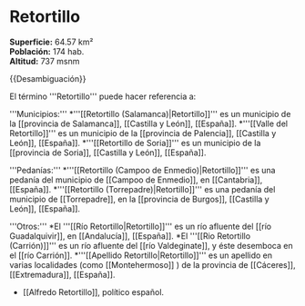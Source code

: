 # Retortillo

**Superficie:** 64.57 km²  
**Población:** 174 hab.  
**Altitud:** 737 msnm  

{{Desambiguación}}

El término '''Retortillo''' puede hacer referencia a:

'''Municipios:'''
*'''[[Retortillo (Salamanca)|Retortillo]]''' es un municipio de la [[provincia de Salamanca]], [[Castilla y León]], [[España]].
*'''[[Valle del Retortillo]]''' es un municipio de la [[provincia de Palencia]], [[Castilla y León]], [[España]].
*'''[[Retortillo de Soria]]''' es un municipio de la [[provincia de Soria]], [[Castilla y León]], [[España]].

'''Pedanías:'''
*'''[[Retortillo (Campoo de Enmedio)|Retortillo]]''' es una pedanía del municipio de [[Campoo de Enmedio]], en [[Cantabria]], [[España]].
*'''[[Retortillo (Torrepadre)|Retortillo]]''' es una pedanía del municipio de [[Torrepadre]], en la [[provincia de Burgos]], [[Castilla y León]], [[España]].

'''Otros:'''
*El '''[[Río Retortillo|Retortillo]]''' es un río afluente del [[río Guadalquivir]], en [[Andalucía]], [[España]].
*El '''[[Rio Retortillo (Carrión)]]''' es un río afluente del [[río Valdeginate]], y éste desemboca en el [[río Carrión]]. 
*'''[[Apellido Retortillo|Retortillo]]''' es un apellido en varias localidades (como [[Montehermoso]] ) de la provincia de [[Cáceres]], [[Extremadura]], [[España]].

* [[Alfredo Retortillo]], político español.